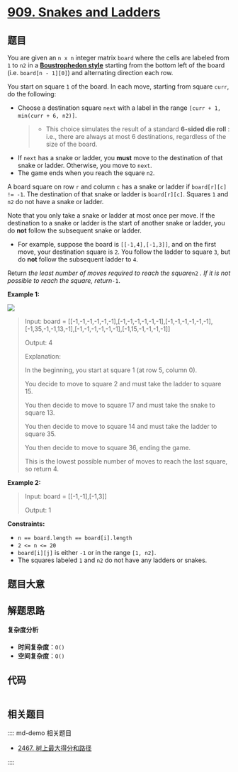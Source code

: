# [909. Snakes and Ladders](https://leetcode.com/problems/snakes-and-ladders/)

## 题目

You are given an `n x n` integer matrix `board` where the cells are labeled
from `1` to `n2` in a [**Boustrophedon
style**](https://en.wikipedia.org/wiki/Boustrophedon) starting from the bottom
left of the board (i.e. `board[n - 1][0]`) and alternating direction each row.

You start on square `1` of the board. In each move, starting from square
`curr`, do the following:

- Choose a destination square `next` with a label in the range `[curr + 1, min(curr + 6, n2)]`.
  > - This choice simulates the result of a standard **6-sided die roll** : i.e., there are always at most 6 destinations, regardless of the size of the board.
- If `next` has a snake or ladder, you **must** move to the destination of that snake or ladder. Otherwise, you move to `next`.
- The game ends when you reach the square `n2`.

A board square on row `r` and column `c` has a snake or ladder if `board[r][c]
!= -1`. The destination of that snake or ladder is `board[r][c]`. Squares `1`
and `n2` do not have a snake or ladder.

Note that you only take a snake or ladder at most once per move. If the
destination to a snake or ladder is the start of another snake or ladder, you
do **not** follow the subsequent snake or ladder.

- For example, suppose the board is `[[-1,4],[-1,3]]`, and on the first move, your destination square is `2`. You follow the ladder to square `3`, but do **not** follow the subsequent ladder to `4`.

Return _the least number of moves required to reach the square_`n2` _. If it
is not possible to reach the square, return_`-1`.

**Example 1:**

![](https://assets.leetcode.com/uploads/2018/09/23/snakes.png)

> Input: board = [[-1,-1,-1,-1,-1,-1],[-1,-1,-1,-1,-1,-1],[-1,-1,-1,-1,-1,-1],[-1,35,-1,-1,13,-1],[-1,-1,-1,-1,-1,-1],[-1,15,-1,-1,-1,-1]]
>
> Output: 4
>
> Explanation:
>
> In the beginning, you start at square 1 (at row 5, column 0).
>
> You decide to move to square 2 and must take the ladder to square 15.
>
> You then decide to move to square 17 and must take the snake to square 13.
>
> You then decide to move to square 14 and must take the ladder to square 35.
>
> You then decide to move to square 36, ending the game.
>
> This is the lowest possible number of moves to reach the last square, so return 4.

**Example 2:**

> Input: board = [[-1,-1],[-1,3]]
>
> Output: 1

**Constraints:**

- `n == board.length == board[i].length`
- `2 <= n <= 20`
- `board[i][j]` is either `-1` or in the range `[1, n2]`.
- The squares labeled `1` and `n2` do not have any ladders or snakes.

## 题目大意

## 解题思路

#### 复杂度分析

- **时间复杂度**：`O()`
- **空间复杂度**：`O()`

## 代码

```javascript

```

## 相关题目

:::: md-demo 相关题目

- [2467. 树上最大得分和路径](https://leetcode.com/problems/most-profitable-path-in-a-tree)

::::

